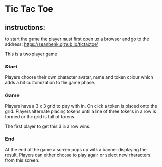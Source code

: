 # Tic Tac Toe

## instructions:
to start the game the player must first open up a browser and go to the address: https://seanbenk.github.io/tictactoe/

This is a two player game

### Start
Players choose their own character avatar, name and token colour which adds a bit customization to the game phase.

### Game
Players have a 3 x 3 grid to play with in. On click a token is placed onto the grid. Players alternate placing tokens until a line of three tokens in a row is formed or the grid is full of tokens.

The first player to get this 3 in a row wins.

### End
At the end of the game a screen pops up with a banner displaying the result.
Players can either choose to play again or select new characters from this screen.